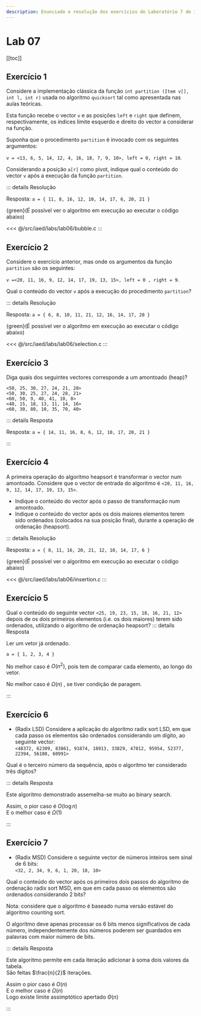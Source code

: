 ```yaml
---
description: Enunciado e resolução dos exercícios do Laboratório 7 de IAED
---
```


# Lab 07

[[toc]]

## Exercício 1

Considere a implementação clássica da função `int partition (Item v[], int l, int r)` usada no algoritmo `quicksort` tal como apresentada nas aulas teóricas.

Esta função recebe o vector `v` e as posições `left` e `right` que definem, respectivamente, os índices limite esquerdo e direito do vector a considerar na função.

Suponha que o procedimento `partition` é invocado com os seguintes argumentos:

`v = <13, 6, 5, 14, 12, 4, 16, 18, 7, 9, 10>, left = 0, right = 10`.

Considerando a posição `a[r]` como pivot, indique qual o conteúdo do vector `v` após a execução da função `partition`.

::: details Resolução

Resposta: `a = { 11, 8, 16, 12, 10, 14, 17, 6, 20, 21 }`

{green}(É possível ver o algoritmo em execução ao executar o código abaixo)

<code-group>
<code-block
title="Bubble Sort">
<<< @/src/iaed/labs/lab06/bubble.c

</code-block>
</code-group>
:::

## Exercício 2

Considere o exercício anterior, mas onde os argumentos da função `partition` são os seguintes:

`v =<20, 11, 16, 9, 12, 14, 17, 19, 13, 15>, left = 0 , right = 9`.

Qual o conteúdo do vector `v` após a execução do procedimento `partition`?

::: details Resolução

Resposta: `a = { 6, 8, 10, 11, 21, 12, 16, 14, 17, 20 }`

{green}(É possível ver o algoritmo em execução ao executar o código abaixo)

<code-group>
<code-block
title="Selection Sort">
<<< @/src/iaed/labs/lab06/selection.c
</code-block>
</code-group>
:::

## Exercício 3

Diga quais dos seguintes vectores corresponde a um amontoado (heap)?

`<50, 25, 30, 27, 24, 21, 28>`\
`<50, 30, 25, 27, 24, 28, 21>`\
`<60, 50, 9, 40, 41, 10, 8>`\
`<40, 15, 18, 13, 11, 14, 16>`\
`<60, 30, 80, 10, 35, 70, 40>`

::: details Resposta

Resposta: `a = { 14, 11, 16, 8, 6, 12, 10, 17, 20, 21 }`

:::

## Exercício 4

A primeira operação do algoritmo heapsort é transformar o vector num amontoado. Considere que o vector de entrada do algoritmo é `<20, 11, 16, 9, 12, 14, 17, 19, 13, 15>`.

- Indique o conteúdo do vector após o passo de transformação num amontoado.
- Indique o conteúdo do vector após os dois maiores elementos terem sido ordenados (colocados na sua posição final), durante a operação de ordenação (heapsort).

::: details Resolução

Resposta: `a = { 8, 11, 16, 20, 21, 12, 10, 14, 17, 6 }`

{green}(É possível ver o algoritmo em execução ao executar o código abaixo)

<code-group>
<code-block
title="Insertion Sort">
<<< @/src/iaed/labs/lab06/insertion.c
</code-block>
</code-group>
:::

## Exercício 5

Qual o conteúdo do seguinte vector `<25, 19, 23, 15, 18, 16, 21, 12>` depois de os dois primeiros elementos (i.e. os dois maiores) terem sido ordenados, utilizando o algoritmo de ordenação heapsort?
::: details Resposta

Ler um vetor já ordenado.

`a = { 1, 2, 3, 4 }`

No melhor caso é $O(n^2)$, pois tem de comparar cada elemento, ao longo do vetor.

No melhor caso é $\Omega(n)$ , se tiver condição de paragem.

:::

## Exercício 6

- (Radix LSD) Considere a aplicação do algoritmo radix sort LSD, em que cada passo os elementos são ordenados considerando um dígito, ao seguinte vector:\
  `<48372, 62309, 83861, 91874, 18913, 33829, 47812, 95954, 52377, 22394, 56108, 60991>`

Qual é o terceiro número da sequência, após o algoritmo ter considerado três digitos?

::: details Resposta

Este algoritmo demonstrado assemelha-se muito ao binary search.

Assim, o pior caso é $O(\log n)$  
E o melhor caso é $\Omega(1)$

:::

## Exercício 7

- (Radix MSD) Considere o seguinte vector de números inteiros sem sinal de 6 bits:\
  `<32, 2, 34, 9, 6, 1, 20, 18, 10>`

Qual o conteúdo do vector após os primeiros dois passos do algoritmo de ordenação radix sort MSD, em que em cada passo os elementos são ordenados considerando 2 bits?

Nota: considere que o algoritmo é baseado numa versão estável do algoritmo counting sort.

O algoritmo deve apenas processar os 6 bits menos significativos de cada número, independentemente dos números poderem ser guardados em palavras com maior número de bits.

::: details Resposta

Este algoritmo permite em cada iteração adicionar à soma dois valores da tabela.  
São feitas $\frac{n}{2}$ iterações.

Assim o pior caso é $O(n)$  
E o melhor caso é $\Omega(n)$  
Logo existe limite assimptótico apertado $\Theta(n)$

:::

